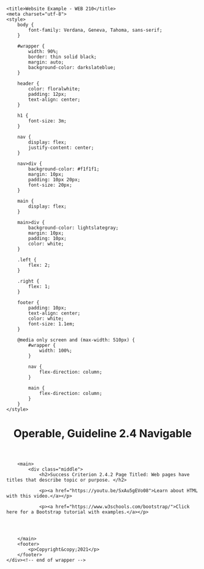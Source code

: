 <!DOCTYPE html>
<html lang="en">
<head>
<!--
    Linda Perez
    WEB 210
    DQ 4
    February 14th, 2021
-->

    <title>Website Example - WEB 210</title>
    <meta charset="utf-8">
    <style>
        body {
            font-family: Verdana, Geneva, Tahoma, sans-serif;
        }

        #wrapper {
            width: 90%;
            border: thin solid black;
            margin: auto;
            background-color: darkslateblue;
        }

        header {
            color: floralwhite;
            padding: 12px;
            text-align: center;
        }

        h1 {
            font-size: 3m;
        }

        nav {
            display: flex;
            justify-content: center;
        }

        nav>div {
            background-color: #f1f1f1;
            margin: 10px;
            padding: 10px 20px;
            font-size: 20px;
        }

        main {
            display: flex;
        }

        main>div {
            background-color: lightslategray;
            margin: 10px;
            padding: 10px;
            color: white;
        }

        .left {
            flex: 2;
        }

        .right {
            flex: 1;
        }

        footer {
            padding: 10px;
            text-align: center;
            color: white;
            font-size: 1.1em;
        }

        @media only screen and (max-width: 510px) {
            #wrapper {
                width: 100%;
            }

            nav {
                flex-direction: column;
            }

            main {
                flex-direction: column;
            }
        }
    </style>
</head>

<body>
    <div id="wrapper">
        <header>
            <h1>Operable, Guideline 2.4 Navigable</h1>
        </header>
    
        <main>
            <div class="middle">
                <h2>Success Criterion 2.4.2 Page Titled: Web pages have titles that describe topic or purpose. </h2>

                <p><a href="https://youtu.be/SxAu5gEVo08">Learn about HTML with this video.</a></p>
                
                <p><a href="https://www.w3schools.com/bootstrap/">Click here for a Bootstrap tutorial with examples.</a></p>


        
            
        </main>
        <footer>
            <p>Copyright&copy;2021</p>
        </footer>
    </div><!-- end of wrapper -->
</body>

</html>
